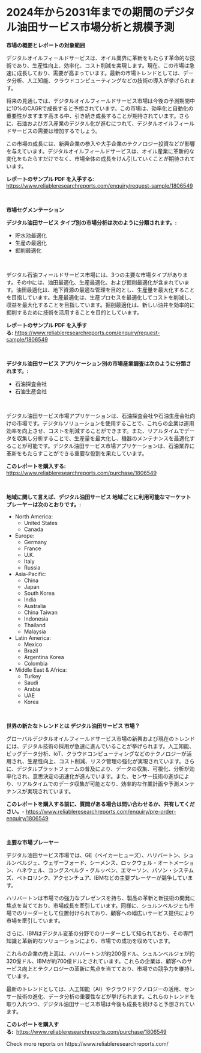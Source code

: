 <p><h1>2024年から2031年までの期間のデジタル油田サービス市場分析と規模予測</h1></p><p><strong>市場の概要とレポートの対象範囲</strong></p>
<p><p>デジタルオイルフィールドサービスは、オイル業界に革新をもたらす革命的な技術であり、生産性向上、効率化、コスト削減を実現します。現在、この市場は急速に成長しており、需要が高まっています。最新の市場トレンドとしては、データ分析、人工知能、クラウドコンピューティングなどの技術の導入が挙げられます。</p><p>将来の見通しでは、デジタルオイルフィールドサービス市場は今後の予測期間中に10%のCAGRで成長すると予想されています。この市場は、効率化と自動化の重要性がますます高まる中、引き続き成長することが期待されています。さらに、石油およびガス産業のデジタル化が進むにつれて、デジタルオイルフィールドサービスの需要は増加するでしょう。</p><p>この市場の成長には、新興企業の参入や大手企業のテクノロジー投資などが影響を与えています。デジタルオイルフィールドサービスは、オイル産業に革新的な変化をもたらすだけでなく、市場全体の成長をけん引していくことが期待されています。</p></p>
<p><strong>レポートのサンプル PDF を入手する:</strong> <a href="https://www.reliableresearchreports.com/enquiry/request-sample/1806549">https://www.reliableresearchreports.com/enquiry/request-sample/1806549</a></p>
<p>&nbsp;</p>
<p><strong>市場セグメンテーション</strong></p>
<p><strong>デジタル油田サービス タイプ別の市場分析は次のように分類されます。:</strong></p>
<p><ul><li>貯水池最適化</li><li>生産の最適化</li><li>掘削最適化</li></ul></p>
<p>&nbsp;</p>
<p><p>デジタル石油フィールドサービス市場には、3つの主要な市場タイプがあります。その中には、油田最適化、生産最適化、および掘削最適化が含まれています。油田最適化は、地下資源の最適な管理を目的とし、生産量を最大化することを目指しています。生産最適化は、生産プロセスを最適化してコストを削減し、収益を最大化することを目指しています。掘削最適化は、新しい油井を効率的に掘削するために技術を活用することを目的としています。</p></p>
<p><strong>レポートのサンプル PDF を入手する:</strong>&nbsp;<a href="https://www.reliableresearchreports.com/enquiry/request-sample/1806549">https://www.reliableresearchreports.com/enquiry/request-sample/1806549</a></p>
<p>&nbsp;</p>
<p><strong> デジタル油田サービス アプリケーション別の市場産業調査は次のように分類されます。:</strong></p>
<p><ul><li>石油探査会社</li><li>石油生産会社</li></ul></p>
<p>&nbsp;</p>
<p><p>デジタル油田サービス市場アプリケーションは、石油探査会社や石油生産会社向けの市場です。デジタルソリューションを使用することで、これらの企業は運用効率を向上させ、コストを削減することができます。また、リアルタイムでデータを収集し分析することで、生産量を最大化し、機器のメンテナンスを最適化することが可能です。デジタル油田サービス市場アプリケーションは、石油業界に革新をもたらすことができる重要な役割を果たしています。</p></p>
<p><strong>このレポートを購入する:</strong>&nbsp; <a href="https://www.reliableresearchreports.com/purchase/1806549">https://www.reliableresearchreports.com/purchase/1806549</a></p>
<p>&nbsp;</p>
<p><strong>地域に関して言えば、デジタル油田サービス 地域ごとに利用可能なマーケットプレーヤーは次のとおりです。:</strong></p>
<p><ul>
    <li>
        North America:
        <ul>
            <li>United States</li>
            <li>Canada</li>
        </ul>
    </li>
    <li>
        Europe:
        <ul>
            <li>Germany</li>
            <li>France</li>
            <li>U.K.</li>
            <li>Italy</li>
            <li>Russia</li>
        </ul>
    </li>
    <li>
        Asia-Pacific:
        <ul>
            <li>China</li>
            <li>Japan</li>
            <li>South Korea</li>
            <li>India</li>
            <li>Australia</li>
            <li>China Taiwan</li>
            <li>Indonesia</li>
            <li>Thailand</li>
            <li>Malaysia</li>
        </ul>
    </li>
    <li>
        Latin America:
        <ul>
            <li>Mexico</li>
            <li>Brazil</li>
            <li>Argentina Korea</li>
            <li>Colombia</li>
        </ul>
    </li>
    <li>
        Middle East & Africa:
        <ul>
            <li>Turkey</li>
            <li>Saudi</li>
            <li>Arabia</li>
            <li>UAE</li>
            <li>Korea</li>
        </ul>
    </li>
    </ul></p>
<p>&nbsp;</p>
<p><strong>世界の新たなトレンドとは デジタル油田サービス 市場？</strong></p>
<p><p>グローバルデジタルオイルフィールドサービス市場の新興および現在のトレンドには、デジタル技術の採用が急速に進んでいることが挙げられます。人工知能、ビッグデータ分析、IoT、クラウドコンピューティングなどのテクノロジーが活用され、生産性向上、コスト削減、リスク管理の強化が実現されています。さらに、デジタルプラットフォームの普及により、データの収集、可視化、分析が効率化され、意思決定の迅速化が進んでいます。また、センサー技術の進歩により、リアルタイムでのデータ収集が可能となり、効率的な作業計画や予測メンテナンスが実現されています。</p></p>
<p><strong>このレポートを購入する前に、質問がある場合は問い合わせるか、共有してください。</strong>- <a href="https://www.reliableresearchreports.com/enquiry/pre-order-enquiry/1806549">https://www.reliableresearchreports.com/enquiry/pre-order-enquiry/1806549</a></p>
<p>&nbsp;</p>
<p><strong>主要な市場プレーヤー</strong></p>
<p><p>デジタル油田サービス市場では、GE（ベイカーヒューズ）、ハリバートン、シュルンベルジェ、ウェザーフォード、シーメンス、ロックウェル・オートメーション、ハネウェル、コングスベルグ・グルッペン、エマーソン、パソン・システムズ、ペトロリンク、アクセンチュア、IBMなどの主要プレーヤーが競争しています。 </p><p>ハリバートンは市場での強力なプレゼンスを持ち、製品の革新と新技術の開発に焦点を当てており、市場成長を牽引しています。同様に、シュルンベルジェも市場でのリーダーとして位置付けられており、顧客への幅広いサービス提供により市場を牽引しています。 </p><p>さらに、IBMはデジタル変革の分野でのリーダーとして知られており、その専門知識と革新的なソリューションにより、市場での成功を収めています。 </p><p>これらの企業の売上高は、ハリバートンが約200億ドル、シュルンベルジェが約320億ドル、IBMが約700億ドルとされています。これらの企業は、顧客へのサービス向上とテクノロジーの革新に焦点を当てており、市場での競争力を維持しています。 </p><p>最新のトレンドとしては、人工知能（AI）やクラウドテクノロジーの活用、センサー技術の進化、データ分析の重要性などが挙げられます。これらのトレンドを取り入れつつ、デジタル油田サービス市場は今後も成長を続けると予想されています。</p></p>
<p><strong>このレポートを購入する:</strong>&nbsp;&nbsp;<a href="https://www.reliableresearchreports.com/purchase/1806549">https://www.reliableresearchreports.com/purchase/1806549</a></p>
<p>Check more reports on https://www.reliableresearchreports.com/</p>